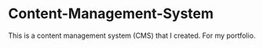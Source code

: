# Content-Management-System
This is a content management system (CMS) that I created. For my portfolio. 
